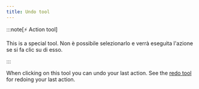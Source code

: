```yaml
---
title: Undo tool
---
```


:::note[⚡ Action tool]

This is a special tool.
Non è possibile selezionarlo e verrà eseguita l'azione se si fa clic su di esso.

:::

When clicking on this tool you can undo your last action.
See the [redo tool](redo) for redoing your last action.
